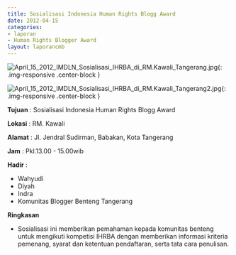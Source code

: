```yaml
---
title: Sosialisasi Indonesia Human Rights Blogg Award
date: 2012-04-15
categories:
- laporan
- Human Rights Blogger Award
layout: laporancmb
---
```



![April_15_2012_IMDLN_Sosialisasi_IHRBA_di_RM.Kawali_Tangerang.jpg](/uploads/April_15_2012_IMDLN_Sosialisasi_IHRBA_di_RM.Kawali_Tangerang.jpg){: .img-responsive .center-block }

![April_15_2012_IMDLN_Sosialisasi_IHRBA_di_RM.Kawali_Tangerang2.jpg](/uploads/April_15_2012_IMDLN_Sosialisasi_IHRBA_di_RM.Kawali_Tangerang2.jpg){: .img-responsive .center-block }


**Tujuan** : Sosialisasi Indonesia Human Rights Blogg Award

**Lokasi** : RM. Kawali 

**Alamat** : Jl. Jendral Sudirman, Babakan, Kota Tangerang 

**Jam** : Pkl.13.00 - 15.00wib 

**Hadir** :
* Wahyudi
* Diyah
* Indra
* Komunitas Blogger Benteng Tangerang

**Ringkasan**  
* Sosialisasi ini memberikan pemahaman kepada komunitas benteng untuk mengikuti kompetisi IHRBA dengan memberikan informasi kriteria pemenang, syarat dan ketentuan pendaftaran, serta tata cara penulisan.
